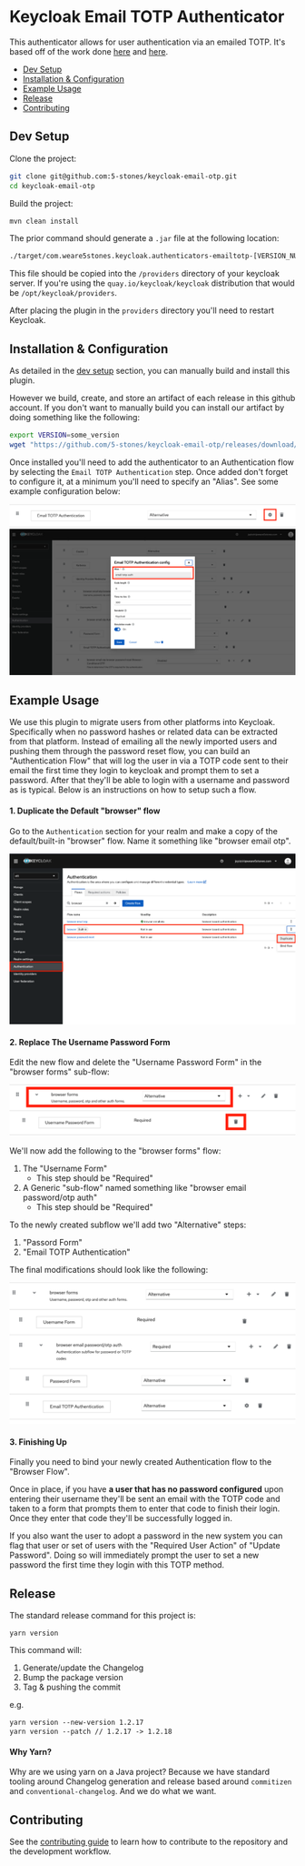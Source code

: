 # Keycloak Email TOTP Authenticator

This authenticator allows for user authentication via an emailed TOTP. It's
based off of the work done [here]( https://github.com/dasniko/keycloak-2fa-sms-authenticator)
and [here](https://gitlab.com/niroj.adhikary/keycloak-email-otp/-/tree/master).

- [Dev Setup](#dev-setup)
- [Installation & Configuration](#installation--configuration)
- [Example Usage](#example-usage)
- [Release](#release)
- [Contributing](#contributing)

## Dev Setup

Clone the project:

```sh
git clone git@github.com:5-stones/keycloak-email-otp.git
cd keycloak-email-otp
```

Build the project:

```sh
mvn clean install
```

The prior command should generate a `.jar` file at the following location:

```sh
./target/com.weare5stones.keycloak.authenticators-emailtotp-[VERSION_NUMBER].jar
```

This file should be copied into the `/providers` directory of your keycloak
server. If you're using the `quay.io/keycloak/keycloak` distribution that would
be `/opt/keycloak/providers`.

After placing the plugin in the `providers` directory you'll need to restart
Keycloak.


## Installation & Configuration

As detailed in the [dev setup](#dev-setup) section, you can manually build and
install this plugin.

However we build, create, and store an artifact of each release in this github
account. If you don't want to manually build you can install our artifact by
doing something like the following:

```sh
export VERSION=some_version
wget "https://github.com/5-stones/keycloak-email-otp/releases/download/v$VERSION/com.weare5stones.keycloak.authenticators-emailtotp-$VERSION.jar"
```

Once installed you'll need to add the authenticator to an Authentication flow
by selecting the `Email TOTP Authentication` step. Once added don't forget
to configure it, at a minimum you'll need to specify an "Alias". See some example
configuration below:

![Configure 1](https://raw.githubusercontent.com/5-stones/keycloak-email-otp/main/docs/configure-1.png)
![Configure 2](https://raw.githubusercontent.com/5-stones/keycloak-email-otp/main/docs/configure-2.png)


## Example Usage

We use this plugin to migrate users from other platforms into Keycloak.
Specifically when no password hashes or related data can be extracted from that
platform. Instead of emailing all the newly imported users and pushing them
through the password reset flow, you can build an "Authentication Flow" that
will log the user in via a TOTP code sent to their email the first time they
login to keycloak and prompt them to set a password. After that they'll be able
to login with a username and password as is typical. Below is an instructions
on how to setup such a flow.

#### 1. Duplicate the Default "browser" flow

Go to the `Authentication` section for your realm and make a copy of the
default/built-in "browser" flow. Name it something like "browser email otp".

![Example 1](https://raw.githubusercontent.com/5-stones/keycloak-email-otp/main//docs/example-1.png)

#### 2. Replace The Username Password Form

Edit the new flow and delete the "Username Password Form" in the "browser forms"
sub-flow:

![Example 2](https://raw.githubusercontent.com/5-stones/keycloak-email-otp/main//docs/example-2.png)

We'll now add the following to the "browser forms" flow:

1. The "Username Form"
	- This step should be "Required"
2. A Generic "sub-flow" named something like "browser email password/otp auth"
	- This step should be "Required"

To the newly created subflow we'll add two "Alternative" steps:

1. "Passord Form"
2. "Email TOTP Authentication"

The final modifications should look like the following:

![Example 3](https://raw.githubusercontent.com/5-stones/keycloak-email-otp/main//docs/example-3.png)

#### 3. Finishing Up

Finally you need to bind your newly created Authentication flow to the "Browser Flow".

Once in place, if you have **a user that has no password configured** upon
entering their username they'll be sent an email with the TOTP code and
taken to a form that prompts them to enter that code to finish their login. Once
they enter that code they'll be successfully logged in.

If you also want the user to adopt a password in the new system you can flag
that user or set of users with the "Required User Action" of "Update Password".
Doing so will immediately prompt the user to set a new password the first time
they login with this TOTP method.


## Release

The standard release command for this project is:

```
yarn version
```

This command will:

1. Generate/update the Changelog
1. Bump the package version
1. Tag & pushing the commit

e.g.

```
yarn version --new-version 1.2.17
yarn version --patch // 1.2.17 -> 1.2.18
```

#### Why Yarn?

Why are we using yarn on a Java project? Because we have standard tooling around
Changelog generation and release based around `commitizen` and
`conventional-changelog`. And we do what we want.


## Contributing

See the [contributing guide](CONTRIBUTING.md) to learn how to contribute to the repository and the development workflow.
